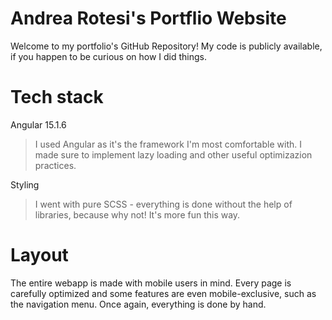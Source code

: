 # Andrea Rotesi's Portflio Website
Welcome to my portfolio's GitHub Repository!
My code is publicly available, if you happen to be curious on how I did things.


# Tech stack
Angular 15.1.6
> I used Angular as it's the framework I'm most comfortable with. I made sure to implement lazy loading and other useful optimizazion practices.

Styling
> I went with pure SCSS - everything is done without the help of libraries, because why not! It's more fun this way.


# Layout
The entire webapp is made with mobile users in mind. Every page is carefully optimized and some features are even mobile-exclusive, such as the navigation menu. Once again, everything is done by hand.
